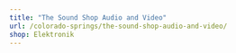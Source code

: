 ```yaml
---
title: "The Sound Shop Audio and Video"
url: /colorado-springs/the-sound-shop-audio-and-video/
shop: Elektronik
---
```

